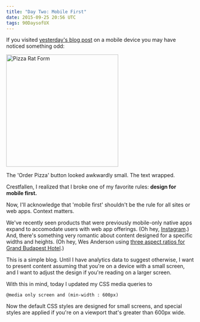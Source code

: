 ```yaml
---
title: "Day Two: Mobile First"
date: 2015-09-25 20:56 UTC
tags: 90DaysofUX
---
```


If you visited [yesterday's blog post](/blog/default.html) on a mobile device you may have noticed something odd:

<img alt="Pizza Rat Form" style="width: 300px;" src="/img/pizzaRat.jpg">

The 'Order Pizza' button looked awkwardly small. The text wrapped.

Crestfallen, I realized that I broke one of my favorite rules: **design for mobile first.**

Now, I'll acknowledge that 'mobile first' shouldn't be the rule for all sites or web apps. Context matters.

We've recently seen products that were previously mobile-only native apps expand to accomodate users with web app offerings. (Oh hey, [Instagram](http://blog.instagram.com/post/35068144047/announcing-instagram-profiles-on-the-web).) And, there's something very romantic about content designed for a specific widths and heights. (Oh hey, Wes Anderson using [three aspect ratios for Grand Budapest Hotel](http://www.slate.com/blogs/browbeat/2014/03/06/grand_budapest_hotel_aspect_ratios_new_wes_anderson_movie_has_three_different.html).)

This is a simple blog. Until I have analytics data to suggest otherwise, I want to present content assuming that you're on a device with a small screen, and I want to adjust the design if you're reading on a larger screen.

With this in mind, today I updated my CSS media queries to

```
@media only screen and (min-width : 600px)
```

Now the default CSS styles are designed for small screens, and special styles are applied if you're on a viewport that's greater than 600px wide.